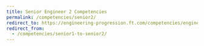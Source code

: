 ```yaml
---
title: Senior Engineer 2 Competencies
permalink: /competencies/senior2/
redirect_to: https://engineering-progression.ft.com/competencies/engineering/senior-2/
redirect_from:
  - /competencies/senior1-to-senior2/
---
```

